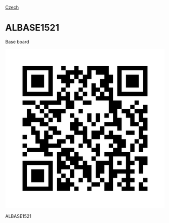 
[Czech](./README.cs.md)
<!--- module --->
# ALBASE1521
<!--- Emodule --->

<!--- subtitle --->﻿Base board<!--- Esubtitle --->

![ALBASE1521](DOC/SRC/img/ALBASE1521_QRcode.png)

<!--- description --->ALBASE1521<!--- Edescription --->
            